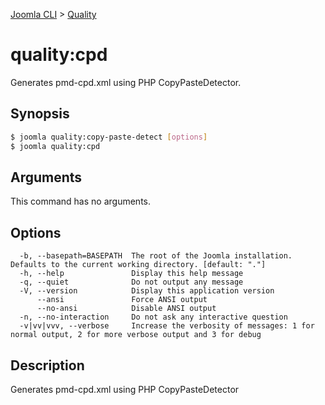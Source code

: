 [Joomla CLI](../index.md) > [Quality](index.md)
# quality:cpd

Generates pmd-cpd.xml using PHP CopyPasteDetector.

## Synopsis
```bash
$ joomla quality:copy-paste-detect [options]
$ joomla quality:cpd
```

## Arguments
This command has no arguments.

## Options
```
  -b, --basepath=BASEPATH  The root of the Joomla installation. Defaults to the current working directory. [default: "."]
  -h, --help               Display this help message
  -q, --quiet              Do not output any message
  -V, --version            Display this application version
      --ansi               Force ANSI output
      --no-ansi            Disable ANSI output
  -n, --no-interaction     Do not ask any interactive question
  -v|vv|vvv, --verbose     Increase the verbosity of messages: 1 for normal output, 2 for more verbose output and 3 for debug
```

## Description

Generates pmd-cpd.xml using PHP CopyPasteDetector

